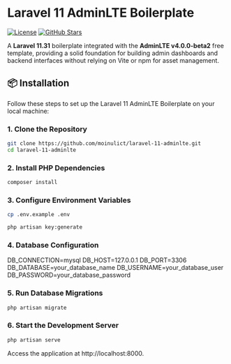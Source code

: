 # Laravel 11 AdminLTE Boilerplate

[![License](https://img.shields.io/github/license/moinulict/laravel-11-adminlte)](LICENSE)
[![GitHub Stars](https://img.shields.io/github/stars/moinulict/laravel-11-adminlte?style=social)](https://github.com/moinulict/laravel-11-adminlte/stargazers)

A **Laravel 11.31** boilerplate integrated with the **AdminLTE v4.0.0-beta2** free template, providing a solid foundation for building admin dashboards and backend interfaces without relying on Vite or npm for asset management.


## 📦 **Installation**

Follow these steps to set up the Laravel 11 AdminLTE Boilerplate on your local machine:

### 1. **Clone the Repository**

```bash
git clone https://github.com/moinulict/laravel-11-adminlte.git
cd laravel-11-adminlte
```

### 2. Install PHP Dependencies
```bash
composer install
```

### 3. Configure Environment Variables
```bash
cp .env.example .env
```

```bash
php artisan key:generate
```

### 4. Database Configuration
DB_CONNECTION=mysql
DB_HOST=127.0.0.1
DB_PORT=3306
DB_DATABASE=your_database_name
DB_USERNAME=your_database_user
DB_PASSWORD=your_database_password

### 5. Run Database Migrations
```bash
php artisan migrate
```

### 6. Start the Development Server
```bash
php artisan serve
```

Access the application at http://localhost:8000.